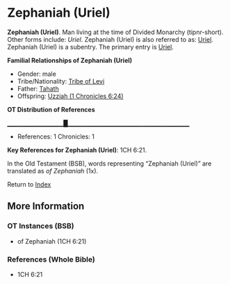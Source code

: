 # Zephaniah (Uriel)
**Zephaniah (Uriel)**. 
Man living at the time of Divided Monarchy (tipnr-short). 
Other forms include: 
*Uriel*. 
Zephaniah (Uriel) is also referred to as: 
[Uriel](Uriel.md). 
Zephaniah (Uriel) is a subentry. The primary entry is 
[Uriel](Uriel.md). 




**Familial Relationships of Zephaniah (Uriel)**


* Gender: male
* Tribe/Nationality: [Tribe of Levi](../../../groups/md/acai/Levi.md)
* Father: [Tahath](Tahath.md)
* Offspring: [Uzziah (1 Chronicles 6:24)](Uzziah.2.md)


**OT Distribution of References**

▁▁▁▁▁▁▁▁▁▁▁▁█▁▁▁▁▁▁▁▁▁▁▁▁▁▁▁▁▁▁▁▁▁▁▁▁▁▁
* References: 1 Chronicles: 1



**Key References for Zephaniah (Uriel)**: 
1CH 6:21. 


In the Old Testament (BSB), words representing “Zephaniah (Uriel)” are translated as 
*of Zephaniah* (1x). 




Return to [Index](00-Index.md)

## More Information

### OT Instances (BSB)

* of Zephaniah (1CH 6:21)



### References (Whole Bible)

* 1CH 6:21



